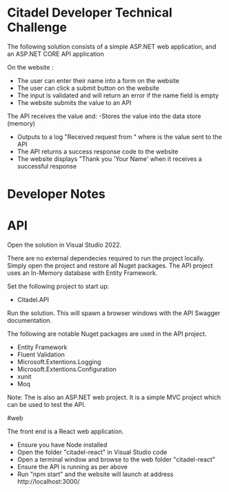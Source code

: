 # Citadel Developer Technical Challenge

The following solution consists of a simple ASP.NET web application, and an ASP.NET CORE API application

On the website :
- The user can enter their name into a form on the website
- The user can click a submit button on the website
- The input is validated and will return an error if the name field is empty
- The website submits the value to an API

The API receives the value and:
-Stores the value into the data store (memory)
- Outputs to a log "Received request from <Name>" where <Name> is the value sent to the API
- The API returns a success response code to the website
- The website displays "Thank you 'Your Name' when it receives a successful response


# Developer Notes


# API
Open the solution in Visual Studio 2022.

There are no external dependecies required to run the project locally.  Simply open the project and restore all Nuget packages.
The API project uses an In-Memory database with Entity Framework.

Set the following project to start up:
- Citadel.API

Run the solution.  This will spawn a browser windows with the API Swagger documentation.

The following are notable Nuget packages are used in the API project.  
- Entity Framework
- Fluent Validation
- Microsoft.Extentions.Logging
- Microsoft.Extentions.Configuration
- xunit
- Moq

Note: The is also an ASP.NET web project.  It is a simple MVC project which can be used to test the API.
  
#web

The front end is a React web application.  

- Ensure you have Node installed
- Open the folder "citadel-react" in Visual Studio code
- Open a terminal window and browse to the web folder "citadel-react"
- Ensure the API is running as per above
- Run "npm start" and the website will launch at address http://localhost:3000/

